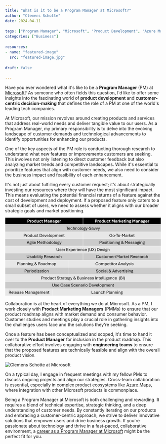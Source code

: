 ```yaml
---
title: "What is it to be a Program Manager at Microsoft?"
author: "Clemens Schotte"
date: 2024-04-11

tags: ["Program Manager", "Microsoft", "Product Development", "Azure Maps"]
categories: ["Business"]

resources:
- name: "featured-image"
  src: "featured-image.jpg"

draft: false

---
```


Have you ever wondered what it's like to be a **Program Manager** (PM) at [Microsoft](https://www.microsoft.com/)? As someone who often fields this question, I'd like to offer some insights into the fascinating world of **product development** and **customer-centric decision-making** that defines the role of a PM at one of the world's leading tech companies.

At Microsoft, our mission revolves around creating products and services that address real-world needs and deliver tangible value to our users. As a Program Manager, my primary responsibility is to delve into the evolving landscape of customer demands and technological advancements to identify opportunities for enhancing our products. 

One of the key aspects of the PM role is conducting thorough research to understand what new features or improvements customers are seeking. This involves not only listening to direct customer feedback but also analyzing market trends and competitive landscapes. While it's essential to prioritize features that align with customer needs, we also need to consider the business impact and feasibility of each enhancement.

It's not just about fulfilling every customer request; it's about strategically investing our resources where they will have the most significant impact. This means evaluating the potential financial returns of a feature against the cost of development and deployment. If a proposed feature only caters to a small subset of users, we need to assess whether it aligns with our broader strategic goals and market positioning.

![Skills as Program Manager](skills.png)

Collaboration is at the heart of everything we do at Microsoft. As a PM, I work closely with **Product Marketing Managers** (PMMs) to ensure that our product roadmap aligns with market demand and consumer behavior. Customer studies and meetings play a crucial role in gathering insights into the challenges users face and the solutions they're seeking.

Once a feature has been conceptualized and scoped, it's time to hand it over to the **Product Manager** for inclusion in the product roadmap. This collaborative effort involves engaging with **engineering teams** to ensure that the proposed features are technically feasible and align with the overall product vision.

![Clemens Schotte at Microsoft](/images/microsoft.jpg)

On a typical day, I engage in frequent meetings with my fellow PMs to discuss ongoing projects and align our strategies. Cross-team collaboration is essential, especially in complex product ecosystems like [Azure Maps](https://azuremaps.com/), where integration with other Microsoft products is commonplace.

Being a Program Manager at Microsoft is both challenging and rewarding. It requires a blend of technical expertise, strategic thinking, and a deep understanding of customer needs. By constantly iterating on our products and embracing a customer-centric approach, we strive to deliver innovative solutions that empower users and drive business growth. If you're passionate about technology and thrive in a fast-paced, collaborative environment, a [career as a Program Manager at Microsoft](https://jobs.careers.microsoft.com/) might be the perfect fit for you.